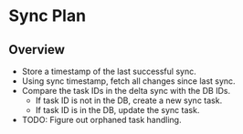 # Sync Plan

## Overview

* Store a timestamp of the last successful sync.
* Using sync timestamp, fetch all changes since last sync.
* Compare the task IDs in the delta sync with the DB IDs.
  * If task ID is not in the DB, create a new sync task.
  * If task ID is in the DB, update the sync task.
* TODO: Figure out orphaned task handling.
